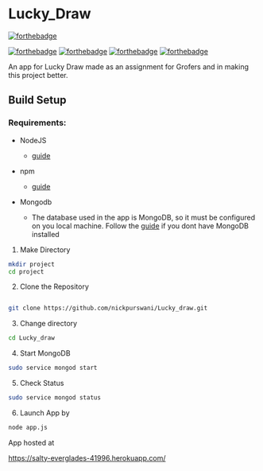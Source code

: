 # Lucky_Draw

[![forthebadge](https://forthebadge.com/images/badges/made-with-javascript.svg)](https://forthebadge.com)
<br>

[![forthebadge](https://forthebadge.com/images/badges/uses-html.svg)](https://forthebadge.com)
[![forthebadge](https://forthebadge.com/images/badges/uses-css.svg)](https://forthebadge.com)
[![forthebadge](https://forthebadge.com/images/badges/uses-js.svg)](https://forthebadge.com)
[![forthebadge](https://forthebadge.com/images/badges/uses-git.svg)](https://forthebadge.com)

An app for Lucky Draw made as an assignment for Grofers
and in making this project better.

## Build Setup

### Requirements:

- NodeJS

  - [guide](https://nodejs.org/en/download/)

- npm

  - [guide](https://docs.npmjs.com/cli/install)

- Mongodb
  - The database used in the app is MongoDB, so it must be configured on you local machine. Follow the [guide](https://docs.mongodb.com/manual/administration/install-on-linux/) if you dont have MongoDB installed

1. Make Directory

```bash
mkdir project
cd project
```

2. Clone the Repository

```bash

git clone https://github.com/nickpurswani/Lucky_draw.git
```

3. Change directory

```bash
cd Lucky_draw
```

4. Start MongoDB

```bash
sudo service mongod start
```

5. Check Status

```bash
sudo service mongod status
```

6. Launch App by

```bash
node app.js
```

App hosted at


https://salty-everglades-41996.herokuapp.com/

